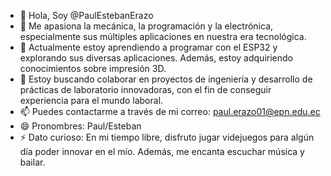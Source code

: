 - 👋 Hola, Soy @PaulEstebanErazo
- 👀 Me apasiona la mecánica, la programación y la electrónica, especialmente sus múltiples aplicaciones en nuestra era tecnológica.
- 🌱 Actualmente estoy aprendiendo a programar con el ESP32 y explorando sus diversas aplicaciones. Además, estoy adquiriendo conocimientos sobre impresión 3D.
- 💞️ Estoy buscando colaborar en proyectos de ingeniería y desarrollo de prácticas de laboratorio innovadoras, con el fin de conseguir experiencia para el mundo laboral. 
- 📫 Puedes contactarme a través de mi correo: paul.erazo01@epn.edu.ec
- 😄 Pronombres: Paul/Esteban
- ⚡ Dato curioso: En mi tiempo libre, disfruto jugar videjuegos para algún día poder innovar en el mío. Además, me encanta escuchar música y bailar. 
